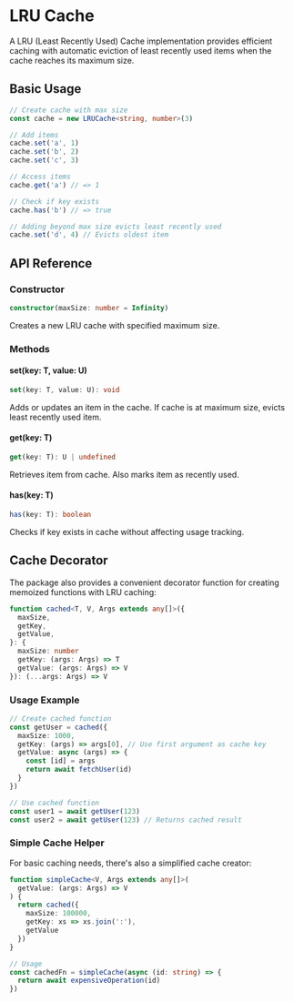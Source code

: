 # LRU Cache

A LRU (Least Recently Used) Cache implementation provides efficient caching with automatic eviction of least recently used items when the cache reaches its maximum size.

## Basic Usage

```typescript
// Create cache with max size
const cache = new LRUCache<string, number>(3)

// Add items
cache.set('a', 1)
cache.set('b', 2)
cache.set('c', 3)

// Access items
cache.get('a') // => 1

// Check if key exists
cache.has('b') // => true

// Adding beyond max size evicts least recently used
cache.set('d', 4) // Evicts oldest item
```

## API Reference

### Constructor

```typescript
constructor(maxSize: number = Infinity)
```

Creates a new LRU cache with specified maximum size.

### Methods

#### set(key: T, value: U)
```typescript
set(key: T, value: U): void
```
Adds or updates an item in the cache. If cache is at maximum size, evicts least recently used item.

#### get(key: T)
```typescript
get(key: T): U | undefined
```
Retrieves item from cache. Also marks item as recently used.

#### has(key: T)
```typescript
has(key: T): boolean
```
Checks if key exists in cache without affecting usage tracking.

## Cache Decorator

The package also provides a convenient decorator function for creating memoized functions with LRU caching:

```typescript
function cached<T, V, Args extends any[]>({
  maxSize,
  getKey,
  getValue,
}: {
  maxSize: number
  getKey: (args: Args) => T
  getValue: (args: Args) => V
}): (...args: Args) => V
```

### Usage Example

```typescript
// Create cached function
const getUser = cached({
  maxSize: 1000,
  getKey: (args) => args[0], // Use first argument as cache key
  getValue: async (args) => {
    const [id] = args
    return await fetchUser(id)
  }
})

// Use cached function
const user1 = await getUser(123)
const user2 = await getUser(123) // Returns cached result
```

### Simple Cache Helper

For basic caching needs, there's also a simplified cache creator:

```typescript
function simpleCache<V, Args extends any[]>(
  getValue: (args: Args) => V
) {
  return cached({
    maxSize: 100000,
    getKey: xs => xs.join(':'),
    getValue
  })
}

// Usage
const cachedFn = simpleCache(async (id: string) => {
  return await expensiveOperation(id)
})
```
